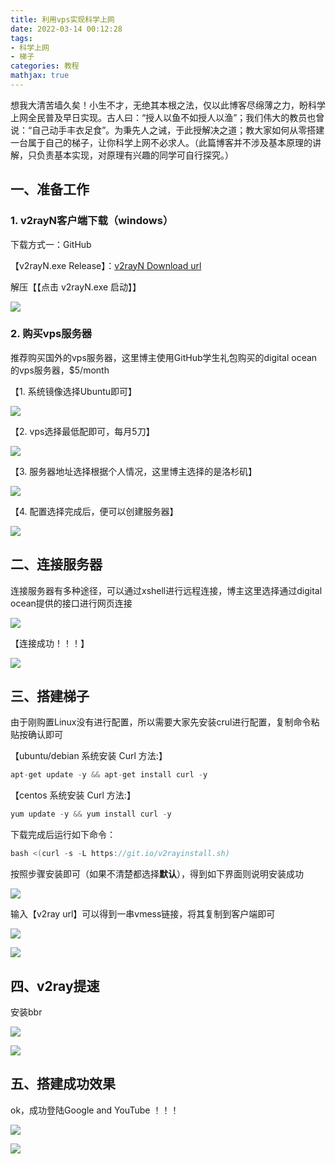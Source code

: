 ```yaml
---
title: 利用vps实现科学上网
date: 2022-03-14 00:12:28
tags:
- 科学上网
- 梯子
categories: 教程
mathjax: true
---
```


想我大清苦墙久矣！小生不才，无绝其本根之法，仅以此博客尽绵薄之力，盼科学上网全民普及早日实现。古人曰：“授人以鱼不如授人以渔”；我们伟大的教员也曾说：“自己动手丰衣足食”。为秉先人之诫，于此授解决之道；教大家如何从零搭建一台属于自己的梯子，让你科学上网不必求人。（此篇博客并不涉及基本原理的讲解，只负责基本实现，对原理有兴趣的同学可自行探究。）

<!-- more -->

## 一、准备工作

### 1. v2rayN客户端下载（windows）

下载方式一：GitHub

【v2rayN.exe Release】：[v2rayN Download url](https://github.com/v2ray/v2ray-core/releases)

解压【【点击 v2rayN.exe 启动】】

![](./利用vps实现科学上网/v2ray.exe.png)

### 2. 购买vps服务器

推荐购买国外的vps服务器，这里博主使用GitHub学生礼包购买的digital ocean的vps服务器，$5/month

【1. 系统镜像选择Ubuntu即可】

![](./利用vps实现科学上网/vps_1.jpg)

【2. vps选择最低配即可，每月5刀】

![](./利用vps实现科学上网/vps_2.jpg)

【3. 服务器地址选择根据个人情况，这里博主选择的是洛杉矶】

![](./利用vps实现科学上网/vps_3.jpg)

【4. 配置选择完成后，便可以创建服务器】

![](./利用vps实现科学上网/vps_4.jpg)

## 二、连接服务器

连接服务器有多种途径，可以通过xshell进行远程连接，博主这里选择通过digital ocean提供的接口进行网页连接

![](./利用vps实现科学上网/vps_5.jpg)

【连接成功！！！】

![](./利用vps实现科学上网/vps_sucess.jpg)

## 三、搭建梯子

由于刚购置Linux没有进行配置，所以需要大家先安装crul进行配置，复制命令粘贴按确认即可

【ubuntu/debian 系统安装 Curl 方法:】

```c
apt-get update -y && apt-get install curl -y
```

【centos 系统安装 Curl 方法:】

```c
yum update -y && yum install curl -y
```

下载完成后运行如下命令：

```c
bash <(curl -s -L https://git.io/v2rayinstall.sh)
```

按照步骤安装即可（如果不清楚都选择**默认**），得到如下界面则说明安装成功

![](./利用vps实现科学上网/install.jpg)

输入【v2ray url】可以得到一串vmess链接，将其复制到客户端即可

![](./利用vps实现科学上网/vmess.png)

![](./利用vps实现科学上网/connect.jpg)

## 四、v2ray提速

安装bbr

![](./利用vps实现科学上网/bbr.png)

![](./利用vps实现科学上网/bbr1.png)

## 五、搭建成功效果

ok，成功登陆Google and YouTube ！！！

![](./利用vps实现科学上网/google.jpg)

![](./利用vps实现科学上网/youtube.jpg)